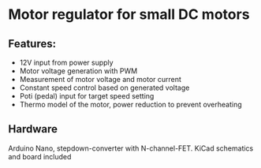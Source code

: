 # Motor regulator for small DC motors

## Features:

* 12V input from power supply
* Motor voltage generation with PWM
* Measurement of motor voltage and motor current
* Constant speed control based on generated voltage
* Poti (pedal) input for target speed setting
* Thermo model of the motor, power reduction to prevent overheating

## Hardware

Arduino Nano, stepdown-converter with N-channel-FET.
KiCad schematics and board included
